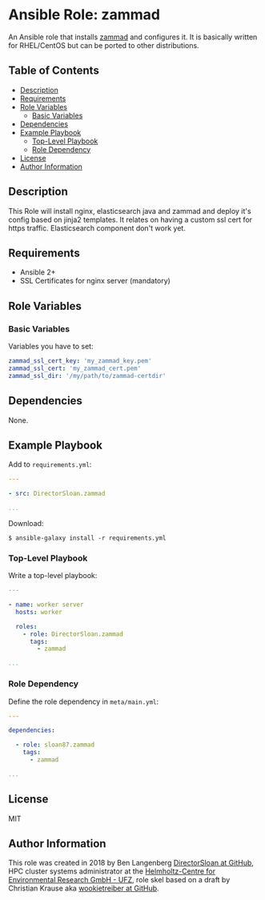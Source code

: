 Ansible Role: zammad
=====================

An Ansible role that installs [zammad](https://zammad.org) and configures it. It is basically written for RHEL/CentOS but can be ported to other distributions.

Table of Contents
-----------------

<!-- toc -->

- [Description](#description)
- [Requirements](#requirements)
- [Role Variables](#role-variables)
  * [Basic Variables](#basic-variables)
- [Dependencies](#dependencies)
- [Example Playbook](#example-playbook)
  * [Top-Level Playbook](#top-level-playbook)
  * [Role Dependency](#role-dependency)
- [License](#license)
- [Author Information](#author-information)

<!-- tocstop -->

Description
-----------

This Role will install nginx, elasticsearch java and zammad and deploy it's config based on jinja2 templates. It relates on having a custom ssl cert for https traffic. Elasticsearch component don't work yet.

Requirements
------------

- Ansible 2+
- SSL Certificates for nginx server (mandatory)

Role Variables
--------------

### Basic Variables

Variables you have to set:

```yml
zammad_ssl_cert_key: 'my_zammad_key.pem'
zammad_ssl_cert: 'my_zammad_cert.pem'
zammad_ssl_dir: '/my/path/to/zammad-certdir'

```

Dependencies
------------

None.

Example Playbook
----------------

Add to `requirements.yml`:

```yml
---

- src: DirectorSloan.zammad

...
```

Download:

```console
$ ansible-galaxy install -r requirements.yml
```

### Top-Level Playbook

Write a top-level playbook:

```yml
---

- name: worker server
  hosts: worker

  roles:
    - role: DirectorSloan.zammad
      tags:
        - zammad

...
```

### Role Dependency

Define the role dependency in `meta/main.yml`:

```yml
---

dependencies:

  - role: sloan87.zammad
    tags:
      - zammad

...
```

License
-------

MIT

Author Information
------------------

This role was created in 2018 by Ben Langenberg [DirectorSloan at GitHub][DirectorSloan], HPC cluster systems administrator at the [Helmholtz-Centre for Environmental Research GmbH - UFZ][ufz], role skel based on a draft by Christian Krause aka [wookietreiber at GitHub][wookietreiber].


[ufz]: https://www.ufz.de
[DirectorSloan]: https://github.com/DirectorSloan
[wookietreiber]: https://github.com/wookietreiber
[zammad]: http://www.zammad.org
